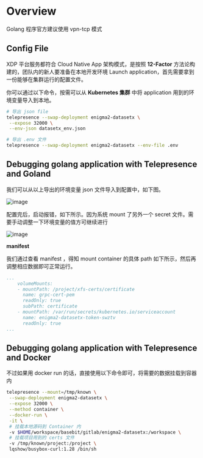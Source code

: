 # Overview

Golang 程序官方建议使用 vpn-tcp 模式

## Config File

XDP 平台服务都符合 Cloud Native App 架构模式，是按照 **12-Factor** 方法论构建的，团队内的新人要准备在本地开发环境 Launch application，首先需要拿到一份能够在集群运行的配置文件。


你可以通过以下命令，按需可以从 **Kubernetes 集群** 中将 application 用到的环境变量导入到本地。

```bash
# 导出 json file
telepresence --swap-deployment enigma2-datasetx \
 --expose 32000 \
 --env-json datasetx_env.json
```

```bash
# 导出 .env 文件
telepresence --swap-deployment enigma2-datasetx --env-file .env
```

## Debugging golang application with Telepresence and Goland

我们可以从以上导出的环境变量 json 文件导入到配置中，如下图。

![image](https://user-images.githubusercontent.com/8086910/104332115-cc545b80-552a-11eb-8fcf-a7faa758e353.png)

配置完后，启动报错，如下所示。因为系统 mount 了另外一个 secret 文件。需要手动调整一下环境变量的值方可继续进行

![image](https://user-images.githubusercontent.com/8086910/104334005-ce1f1e80-552c-11eb-9e74-4ad5da9820ca.png)

**manifest**

我们通过查看 manifest ，得知 mount container 的具体 path 如下所示，然后再调整相应数据即可正常运行。

```yaml
...
    volumeMounts:
    - mountPath: /project/xfs-certs/certificate
      name: grpc-cert-pem
      readOnly: true
      subPath: certificate
    - mountPath: /var/run/secrets/kubernetes.io/serviceaccount
      name: enigma2-datasetx-token-swztv
      readOnly: true
...
```


## Debugging golang application with Telepresence and Docker

不过如果用 docker run 的话，直接使用以下命令即可，将需要的数据挂载到容器内

```bash
telepresence --mount=/tmp/known \
 --swap-deployment enigma2-datasetx \
 --expose 32000 \
 --method container \
 --docker-run \
 -it \
 # 挂载本地源码到 Container 内
 -v $HOME/workspace/basebit/gitlab/enigma2-datasetx:/workspace \
 # 挂载项目用到的 certs 文件
 -v /tmp/known/project:/project \
 lqshow/busybox-curl:1.28 /bin/sh
```
